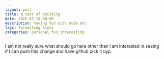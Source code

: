```yaml
---
layout: post
title: a test of building
date: 2025-07-18 08:00
description: having fun with nvim etc
tags: formatting links
categories: personal fun interesting
---
```



I am not really sure what should go here other than I am interested in seeing if I can push this change and have github pick it uyp.
